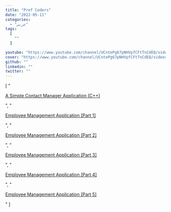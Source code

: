 ```yaml
---
title: "Prof Coders"
date: "2022-05-11"
categories:
  - "عربي"
tags:
  [
    ""
  ]

youtube: "https://www.youtube.com/channel/UCntePg67pNHVpfCFtTnCdEQ/videos"
cover: "https://www.youtube.com/channel/UCntePg67pNHVpfCFtTnCdEQ/videos"
github: ""
linkedin: ""
twitter: ""
---
```



[ "<p><a href='https://www.youtube.com/watch?v=loLZF8eb6ik'>A Simple Contact Manager Application (C++)</a></p>", "<p><a href='https://www.youtube.com/watch?v=iZNZojsjLGc'>Employee Management Application [Part 1]</a></p>", "<p><a href='https://www.youtube.com/watch?v=OX_Hyd2hOoM'>Employee Management Application [Part 2]</a></p>", "<p><a href='https://www.youtube.com/watch?v=Sh-Lf6XIvYY'>Employee Management Application [Part 3]</a></p>", "<p><a href='https://www.youtube.com/watch?v=8nitfNP5BU0'>Employee Management Application [Part 4]</a></p>", "<p><a href='https://www.youtube.com/watch?v=H3BOLIZu9zs'>Employee Management Application [Part 5]</a></p>" ]

